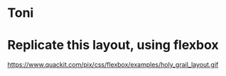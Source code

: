 # Toni

# Replicate this layout, using flexbox
https://www.quackit.com/pix/css/flexbox/examples/holy_grail_layout.gif
